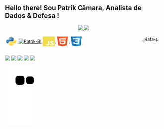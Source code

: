 ## Hello there! Sou Patrik Câmara, Analista de Dados & Defesa !
<div align="center">
  <a href="https://github.com/patrickcamara">
  <img height="180em" src="https://github-readme-stats.vercel.app/api?username=patrickcamara&show_icons=true&theme=dracula&include_all_commits=true&count_private=true"/>
  <img height="180em" src="https://github-readme-stats.vercel.app/api/top-langs/?username=rafaballerini&layout=compact&langs_count=7&theme=dracula"/>
</div>
<div style="display: inline_block"><br>
  <img align="center" alt="Patrik-Python" height="32" width="40" src="https://raw.githubusercontent.com/devicons/devicon/master/icons/python/python-original.svg">
    <img align="center" alt="Patrik-BI" height="32" width="40" src="https://cdn.jsdelivr.net/gh/devicons/devicon/icons/flutter/flutter-original.svg](https://banner2.cleanpng.com/20180708/hit/aawf0uur5.webp)" />
  <img align="center" alt="Patrik-Js" height="32" width="40" src="https://raw.githubusercontent.com/devicons/devicon/master/icons/javascript/javascript-plain.svg">
  <img align="center" alt="Patrik-HTML" height="32" width="40" src="https://raw.githubusercontent.com/devicons/devicon/master/icons/html5/html5-original.svg">
  <img align="center" alt="Patrik-CSS" height="32" width="40" src="https://raw.githubusercontent.com/devicons/devicon/master/icons/css3/css3-original.svg">  
  
  <img align="right" alt="Rafa-pic" height="300" style="border-radius:50px;" src="https://sto-blog.s3.amazonaws.com/images/2017/12/08/giphy-55.gif">
  
</div>
  
  ##
 
<div> 
  <a href="https://www.linkedin.com/in/patrikcamara/" target="_blank"><img src="https://img.shields.io/badge/-LinkedIn-%230077B5?style=for-the-badge&logo=linkedin&logoColor=white" target="_blank"></a> 
  <a href="EM MANUTENÇÃO" target="_blank"><img src="https://img.shields.io/badge/-Instagram-%23E4405F?style=for-the-badge&logo=instagram&logoColor=white"     target="_blank"></a>
  <a href="EM MANUTENÇÃO="_blank"><img src="https://img.shields.io/badge/YouTube-FF0000?style=for-the-badge&logo=youtube&logoColor=white" target="_blank"></a>
 <a href="patrikcamara" target="_blank"><img src="https://img.shields.io/badge/Discord-7289DA?style=for-the-badge&logo=discord&logoColor=white" target="_blank"></a> 
  <a href = "mailton:patrikcamara@outlook.com"><img src="https://img.shields.io/badge/Microsoft_Outlook-0078D4?style=for-the-badge&logo=microsoft-outlook&logoColor=white" target="_blank"></a>
  

  ![Snake animation](https://github.com/rafaballerini/rafaballerini/blob/output/github-contribution-grid-snake.svg)
  
  
  </div>
